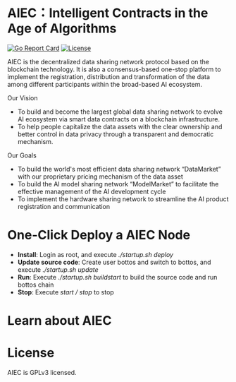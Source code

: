 # AIEC：Intelligent Contracts in the Age of Algorithms

[![Go Report Card](https://goreportcard.com/badge/github.com/bottos-project/magiccube)](https://goreportcard.com/report/github.com/bottos-project/magiccube)  [![License](https://img.shields.io/badge/licence-GPL--3-blue.svg)](https://opensource.org/licenses/GPL-3.0)

AIEC is the decentralized data sharing network protocol based on the blockchain technology. It is also a consensus-based one-stop platform to implement the registration, distribution and transformation of the data among different participants within the broad-based AI ecosystem.

 Our Vision

- To build and become the largest global data sharing network to evolve AI ecosystem via smart data contracts on a blockchain infrastructure.  
- To help people capitalize the data assets with the clear ownership and better control in data privacy through a transparent and democratic mechanism.

Our Goals

- To build the world's most efficient data sharing network “DataMarket” with our proprietary pricing mechanism of the data asset  
- To build the AI model sharing network “ModelMarket” to facilitate the effective management of the AI development cycle  
- To implement the hardware sharing network to streamline the AI product registration and communication

# One-Click Deploy a AIEC Node

- **Install**: Login as root, and execute *./startup.sh deploy*
- **Update source code**: Create user bottos and switch to bottos, and execute *./startup.sh update*
- **Run**: Execute *./startup.sh buildstart* to build the source code and run bottos chain
- **Stop**: Execute *start  / stop* to stop  

# Learn about AIEC

# License
AIEC is GPLv3 licensed.
